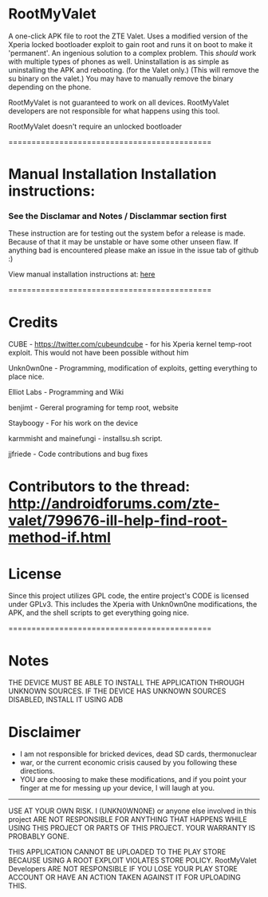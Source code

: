 RootMyValet
===========

A one-click APK file to root the ZTE Valet. Uses a modified version of the Xperia locked bootloader exploit to gain root and runs it on boot to make it 'permanent'. An ingenious solution to a complex problem. This *should* work with multiple types of phones as well. Uninstallation is as simple as uninstalling the APK and rebooting. (for the Valet only.) (This will remove the su binary on the valet.) You may have to manually remove the binary depending on the phone.

RootMyValet is not guaranteed to work on all devices. RootMyValet developers are not responsible for what happens using this tool.

RootMyValet doesn't require an unlocked bootloader

============================================

Manual Installation Installation instructions:
===================

### See the Disclamar and Notes / Disclammar section first

These instruction are for testing out the system befor a release is made. Because of that it may be unstable or have some other unseen flaw. If anything bad is encountered please make an issue in the issue tab of github :)

View manual installation instructions at: [here](https://github.com/Unkn0wn0ne/RootMyValet/wiki/Manual-installation-Instructions)

============================================

Credits
============================================

CUBE - https://twitter.com/cubeundcube - for his Xperia kernel temp-root exploit. This would not have been possible without him

Unkn0wn0ne - Programming, modification of exploits, getting everything to place nice.

Elliot Labs - Programming and Wiki

benjimt - Gereral programing for temp root, website

Stayboogy - For his work on the device

karmmisht and mainefungi - installsu.sh script. 

jjfriede - Code contributions and bug fixes

Contributors to the thread: http://androidforums.com/zte-valet/799676-ill-help-find-root-method-if.html
============================================

License
============================================

Since this project utilizes GPL code, the entire project's CODE is licensed under GPLv3. This includes the Xperia with Unkn0wn0ne modifications, the APK, and the shell scripts to get everything going nice. 

============================================

Notes 
============================================

THE DEVICE MUST BE ABLE TO INSTALL THE APPLICATION THROUGH UNKNOWN SOURCES. IF THE DEVICE HAS UNKNOWN SOURCES DISABLED, INSTALL IT USING ADB


Disclaimer
============================================
 * I am not responsible for bricked devices, dead SD cards, thermonuclear
 * war, or the current economic crisis caused by you following these directions. 
 * YOU are choosing to make these modifications, and if you point your finger at me for messing up your device, I will laugh at you.

_______________________________________________________________________________________________________

USE AT YOUR OWN RISK. I (UNKN0WN0NE) or anyone else involved in this project ARE NOT RESPONSIBLE FOR ANYTHING THAT HAPPENS WHILE USING THIS PROJECT OR PARTS OF THIS PROJECT. YOUR WARRANTY IS PROBABLY GONE.

THIS APPLICATION CANNOT BE UPLOADED TO THE PLAY STORE BECAUSE USING A ROOT EXPLOIT VIOLATES STORE POLICY. RootMyValet Developers ARE NOT RESPONSIBLE IF YOU LOSE YOUR PLAY STORE ACCOUNT OR HAVE AN ACTION TAKEN AGAINST IT FOR UPLOADING THIS.
